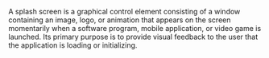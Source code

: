 A splash screen is a graphical control element consisting of a window containing an image, logo, or animation that appears on the screen momentarily when a software program, mobile application, or video game is launched. Its primary purpose is to provide visual feedback to the user that the application is loading or initializing.

